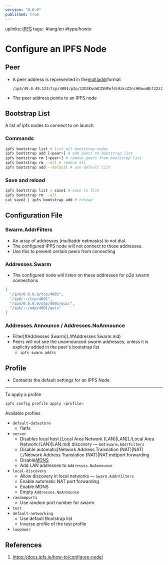 ```yaml
---
version: "0.0.0"
published: true
---
```

uplinks::[IPFS](./IPFS.md)
tags:: #lang/en #type/howto 
# Configure an IPFS Node
## Peer
- A peer address is represented in the[multiaddr](./multiaddr.md)format
	```text
	/ip4/49.0.49.123/tcp/4001/p2p/12D3KooWCZ5NPwfdc9zkcZ2ncHKmwuBht32zJfyit7ZrRx8Pzv2m
	```
- The peer address points to an IPFS node
## Bootstrap List
A list of ipfs nodes to connect to on launch
### Commands
```bash
ipfs bootstrap list # list all bootstrap nodes
ipfs bootstrap add [<peer>] # add peers to bootstrap list
ipfs bootstrap rm [<peer>] # remove peers from bootstrap list
ipfs bootstrap rm --all # remove all
ipfs bootstrap add --default # use default list
```
### Save and reload
```bash
ipfs bootstrap list > save1 # save to file
ipfs bootstrap rm --all
cat save2 | ipfs bootstrap add # reload
```



## Configuration File
### Swarm.AddrFilters
- An array of addresses (multiaddr netmasks) to not dial. 
- The configured IPPS node will not connect to these addresses.
- Use this to prevent certain peers from connecting

### Addresses.Swarm
- The configured node will listen on these addresses for p2p swarm connections
```json
[
  "/ip4/0.0.0.0/tcp/4001",
  "/ip6/::/tcp/4001",
  "/ip4/0.0.0.0/udp/4001/quic",
  "/ip6/::/udp/4001/quic"
]
```

### Addresses.Announce / Addresses.NoAnnounce
- Filter[#Addresses Swarm](./#Addresses Swarm.md)
- Peers will not see the unannounced swarm addresses, unless it is explicity added in the peer's bootstrap list
	- `ipfs swarm addrs`

## Profile
- Containts the default settings for an IPFS Node

---

To apply a profile
```bash
ipfs config profile apply <profile>
```

Available profiles
- `default-datastore`
	- flatfs
- `server`
	- Disables local host [Local Area Network (LAN)|LAN](./Local Area Network (LAN)|LAN.md) discovery — set `Swarm.AddrFilters`
	- Disable automatic[Network Address Translation (NAT)|NAT](./Network Address Translation (NAT)|NAT.md)port forwarding
	- Disable[MDNS](./MDNS.md)
	- Add LAN addresses to `Addresses.NoAnnounce`
- `local-discovery`
	- Allow discovery in local networks —  `Swarm.AddrFilters`
	- Enable automatic NAT port forwarding
	- Enable MDNS
	- Empty `Addresses.NoAnnounce`
- `randomports`
	- Use random port number for swarm
- `test`
- `default-networking`
	- Use default Bootstrap list
	- Inverse profile of the test profile
- `lowpower`
## References
1. https://docs.ipfs.io/how-to/configure-node/
